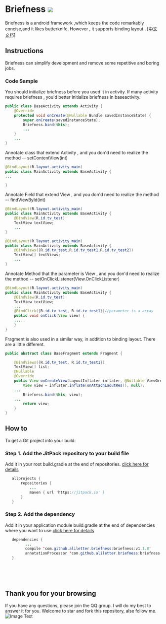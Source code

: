 # Briefness  [![](https://jitpack.io/v/aliletter/briefness.svg)](https://jitpack.io/#aliletter/briefness)
Briefness is a android framework ,which keeps the code remarkably concise,and it likes butterknife. However , it supports binding layout . [[中文文档]](https://github.com/aliletter/Briefness/blob/master/README_CHINESE.md)
## Instructions
Briefness can simplify development and remove some repetitive and boring jobs.
### Code Sample
You should initialize briefness before you used it in activity. If many activity requires briefness , you'd better initialize briefness in baseactivity.
```Java
public class BaseActivity extends Activity {
    @Override
    protected void onCreate(@Nullable Bundle savedInstanceState) {
        super.onCreate(savedInstanceState);
        Briefness.bind(this);
        ...
    }
    ...
}
```
Annotate class that extend Activity , and you don'd need to realize the method -- setContentView(int)
```Java
@BindLayout(R.layout.activity_main)
public class MainActivity extends BaseActivity {
...

}

```

Annotate Field that extend View , and you don'd need to realize the method -- findViewById(int)
```Java
@BindLayout(R.layout.activity_main)
public class MainActivity extends BaseActivity {
    @BindView(R.id.tv_test)
    TextView textView;
    ...
}

```
```Java
@BindLayout(R.layout.activity_main)
public class MainActivity extends BaseActivity {
    @BindViews({R.id.tv_test,R.id.tv_test1,R.id.tv_test2})
    TextView[] textViews;
    ...
}

```
Annotate Method that the parameter is View , and you don'd need to realize the method -- setOnClickListener(View.OnClickListener)
```Java
@BindLayout(R.layout.activity_main)
public class MainActivity extends BaseActivity {
    @BindView(R.id.tv_test)
    TextView textView;
    ...
    @BindClick({R.id.tv_test, R.id.tv_test1})//parameter is a array
    public void onClick(View view) {
    .....
    }
}

```
Fragment is also used in a similar way, in addition to binding layout. There are a little different.
```Java
public abstract class BaseFragment extends Fragment {

    @BindViews({R.id.tv_test, R.id.tv_test1})
    TextView[] list;
    @Nullable
    @Override
    public View onCreateView(LayoutInflater inflater, @Nullable ViewGroup container, Bundle savedInstanceState) {
        View view = inflater.inflate(onAttachLaoutRes(), null);
	...
        Briefness.bind(this, view);
   	...
        return view;
    }
}
```
 
## How to
To get a Git project into your build:
### Step 1. Add the JitPack repository to your build file
Add it in your root build.gradle at the end of repositories.   [click here for details](https://github.com/aliletter/CarouselBanner/blob/master/root_build.gradle.png)
 ```Java
 	allprojects {
 		repositories {
 			...
 			maven { url 'https://jitpack.io' }
 		}
 	}
 ```
### Step 2. Add the dependency
Add it in your application module build.gradle at the end of dependencies where you want to use.[click here for details](https://github.com/aliletter/CarouselBanner/blob/master/application_build.gradle.png)
 ```Java
 	dependencies {
          ...
          compile 'com.github.aliletter.briefness:briefness:v1.1.8'
    	  annotationProcessor 'com.github.aliletter.briefness:briefness-compiler:v1.1.8'
 	}
 ```
<br><br><br>
## Thank you for your browsing
If you have any questions, please join the QQ group. I will do my best to answer it for you. Welcome to star and fork this repository, alse follow me.
<br>
![Image Text](https://github.com/aliletter/CarouselBanner/blob/master/qq_group.png)
